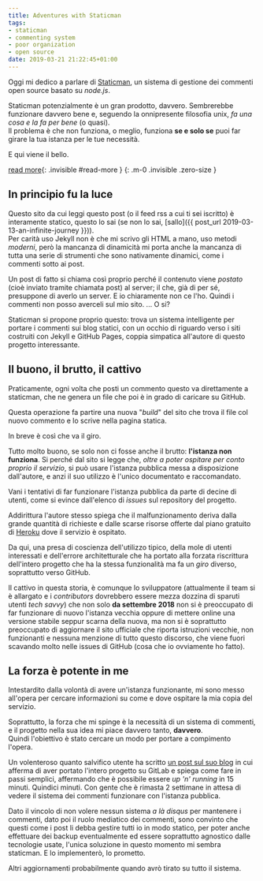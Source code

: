 ```yaml
---
title: Adventures with Staticman
tags:
- staticman
- commenting system
- poor organization
- open source
date: 2019-03-21 21:22:45+01:00
---
```


Oggi mi dedico a parlare di [Staticman](https://staticman.net), un sistema di gestione dei commenti open source basato su _node.js_.

Staticman potenzialmente è un gran prodotto, davvero. Sembrerebbe funzionare davvero bene e, seguendo la onnipresente filosofia unix, _fa una cosa e la fa per bene_ (o quasi).  
Il problema è che non funziona, o meglio, funziona **se e solo se** puoi far girare la tua istanza per le tue necessità.

E qui viene il bello.

<!--more-->
[read more](){: .invisible #read-more }
{: .m-0 .invisible .zero-size }

## In principio fu la luce

Questo sito da cui leggi questo post (o il feed rss a cui ti sei iscritto) è interamente statico, questo lo sai (se non lo sai, [sallo]({{ post_url 2019-03-13-an-infinite-journey }})).  
Per carità uso Jekyll non è che mi scrivo gli HTML a mano, uso metodi _moderni_, però la mancanza di dinamicità mi porta anche la mancanza di tutta una serie di strumenti che sono nativamente dinamici, come i commenti sotto ai post.

Un post di fatto si chiama così proprio perché il contenuto viene _postato_ (cioè inviato tramite chiamata post) al server; il che, già di per sé, presuppone di averlo un server. E io chiaramente non ce l'ho. Quindi i commenti non posso averceli sul mio sito. ... O si?

Staticman si propone proprio questo: trova un sistema intelligente per portare i commenti sui blog statici, con un occhio di riguardo verso i siti costruiti con Jekyll e GitHub Pages, coppia simpatica all'autore di questo progetto interessante.

## Il buono, il brutto, il cattivo

Praticamente, ogni volta che posti un commento questo va direttamente a staticman, che ne genera un file che poi è in grado di caricare su GitHub.

Questa operazione fa partire una nuova "_build_" del sito che trova il file col nuovo commento e lo scrive nella pagina statica.

In breve è così che va il giro.

Tutto molto buono, se solo non ci fosse anche il brutto: **l'istanza non funziona**. Si perché dal sito si legge che, _oltre a poter ospitare per conto proprio il servizio_, si può usare l'istanza pubblica messa a disposizione dall'autore, e anzi il suo utilizzo è l'unico documentato e raccomandato.

Vani i tentativi di far funzionare l'istanza pubblica da parte di decine di utenti, come si evince dall'elenco di _issues_ sul repository del progetto.

Addirittura l'autore stesso spiega che il malfunzionamento deriva dalla grande quantità di richieste e dalle scarse risorse offerte dal piano gratuito di [Heroku](https://heroku.com) dove il servizio è ospitato.

Da qui, una presa di coscienza dell'utilizzo tipico, della mole di utenti interessati e dell'errore architetturale che ha portato alla forzata riscrittura dell'intero progetto che ha la stessa funzionalità ma fa un _giro_ diverso, soprattutto verso GitHub.

Il cattivo in questa storia, è comunque lo sviluppatore (attualmente il team si è allargato e i _contributors_ dovrebbero essere mezza dozzina di sparuti utenti _tech savvy_) che non solo **da settembre 2018** non si è preoccupato di far funzionare di nuovo l'istanza vecchia oppure di mettere online una versione stabile seppur scarna della nuova, ma non si è soprattutto preoccupato di aggiornare il sito ufficiale che riporta istruzioni vecchie, non funzionanti e nessuna menzione di tutto questo discorso, che viene fuori scavando molto nelle issues di GitHub (cosa che io ovviamente ho fatto).

## La forza è potente in me

Intestardito dalla volontà di avere un'istanza funzionante, mi sono messo all'opera per cercare informazioni su come e dove ospitare la mia copia del servizio.

Soprattutto, la forza che mi spinge è la necessità di un sistema di commenti, e il progetto nella sua idea mi piace davvero tanto, **davvero**.  
Quindi l'obiettivo è stato cercare un modo per portare a compimento l'opera.

Un volenteroso quanto salvifico utente ha scritto [un post sul suo blog](https://vincenttam.gitlab.io/post/2018-09-16-staticman-powered-gitlab-pages/2/) in cui afferma di aver portato l'intero progetto su GitLab e spiega come fare in passi semplici, affermando che è possibile essere _up 'n' running_ in 15 minuti. Quindici minuti. Con gente che è rimasta 2 settimane in attesa di vedere il sistema dei commenti funzionare con l'istanza pubblica.

Dato il vincolo di non volere nessun sistema _a là disqus_ per mantenere i commenti, dato poi il ruolo mediatico dei commenti, sono convinto che questi come i post li debba gestire tutti io in modo statico, per poter anche effettuare dei backup eventualmente ed essere soprattutto agnostico dalle tecnologie usate, l'unica soluzione in questo momento mi sembra staticman. E lo implementerò, lo prometto.

Altri aggiornamenti probabilmente quando avrò tirato su tutto il sistema.
